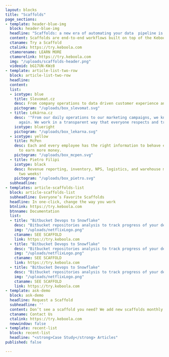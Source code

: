 ```yaml
---
layout: blocks
title: "Scaffolds"
page_sections:
- template: header-blue-img
  block: header-blue-img
  headline: "Scaffolds: a new era of automating your data  pipeline is here."
  content: Scaffolds are end-to-end workflows built on top of the Keboola platform that can be deployed in a couple of clicks or an API call. In literally seconds your whole project blueprint is stood up all the while keeping the project flexible to any changes, updates, modifications or extensions.
  ctaname: Try a Scaffold
  ctalink: https://try.keboola.com
  ctamorename: LEARN MORE
  ctamorelink: https://try.keboola.com
  img: "/uploads/scaffolds-header.png"
  videoid: bG17UN-KWz8
- template: article-list-two-row
  block: article-list-two-row
  headline: 
  content: 
  list:
  - icotype: blue
    title: Slevomat.cz
    desc: From company operations to data driven customer experience and marketing.
    pictogram: "/uploads/box_slevomat.svg"
  - title: Lékárna.cz
    desc: '"From our daily operations to our marketing campaigns, we know how to grow
      again. We work in a transparent way that everyone respects and trusts."'
    icotype: blueright
    pictogram: "/uploads/box_lekarna.svg"
  - icotype: yellow
    title: McPen
    desc: Each and every employee has the right information to behave effectively
      to earn more money.
    pictogram: "/uploads/box_mcpen.svg"
  - title: Pietro Filipi
    icotype: black
    desc: Revenue reporting, inventory, NPS, logistics, and warehouse management within
      two weeks!
    pictogram: "/uploads/box_pietro.svg"
  subheadline: 
- templates: article-scaffolds-list
  block: article-scaffolds-list
  subheadline: Everyone’s Favorite Scaffolds
  headline: In one-click, change the way you work
  btnlink: https://try.keboola.com
  btnname: Documentation
  list:
  - title: "Bitbucket Devops to Snowflake"
    desc: "Bitbucket repositories analysis to track progress of your development and activity of your team members. Includes output to Snowflake DWH."
    img: "/uploads/netflixLogo.png"
    ctaname: SEE SCAFFOLD
    link: https://try.keboola.com
  - title: "Bitbucket Devops to Snowflake"
    desc: "Bitbucket repositories analysis to track progress of your development and activity of your team members. Includes output to Snowflake DWH."
    img: "/uploads/netflixLogo.png"
    ctaname: SEE SCAFFOLD
    link: https://try.keboola.com
  - title: "Bitbucket Devops to Snowflake"
    desc: "Bitbucket repositories analysis to track progress of your development and activity of your team members. Includes output to Snowflake DWH."
    img: "/uploads/netflixLogo.png"
    ctaname: SEE SCAFFOLD
    link: https://try.keboola.com
- template: ask-demo
  block: ask-demo
  headline: Request a Scaffold
  subheadline: ''
  content: Don’t see a scaffold you need? We add new scaffolds monthly based on customer feedback. <br>Email us the scaffold you’d like added today!
  ctaname: Contact Us
  ctalink: https://try.keboola.com
  newwindow: false
- template: recent-list
  block: recent-list
  headline: "<strong>Case Study</strong> Articles"
published: false

---
```

